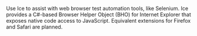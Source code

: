 Use Ice to assist with web browser test automation tools, like Selenium. Ice provides a C#-based Browser Helper Object (BHO) for Internet Explorer that exposes native code access to JavaScript. Equivalent extensions for Firefox and Safari are planned.